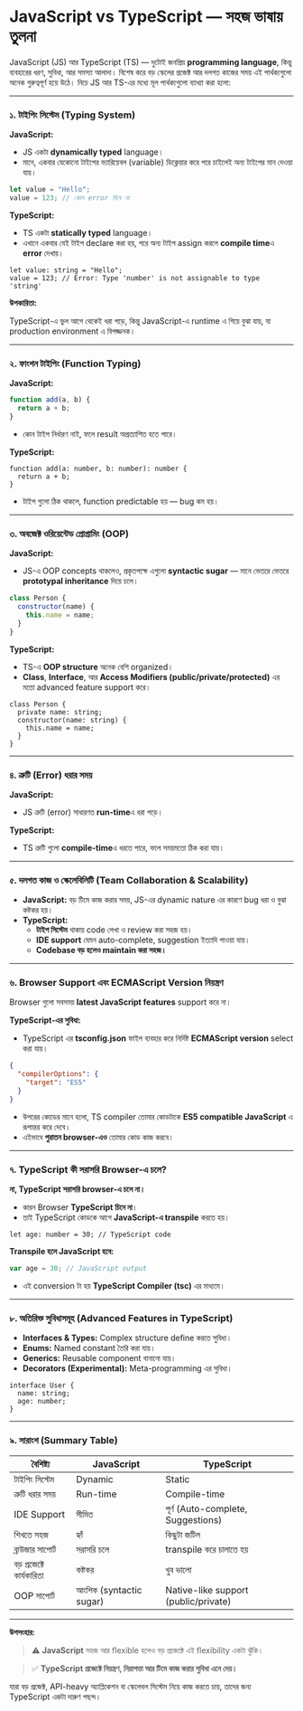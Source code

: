 # JavaScript vs TypeScript — সহজ ভাষায় তুলনা

JavaScript (JS) আর TypeScript (TS) — দুটোই জনপ্রিয় **programming language**, কিন্তু ব‍্যবহারের ধরণ, সুবিধা, আর সমস্যা আলাদা। বিশেষ করে বড় স্কেলের প্রজেক্ট আর দলগত কাজের সময় এই পার্থক্যগুলো অনেক গুরুত্বপূর্ণ হয়ে উঠে। নিচে JS আর TS-এর মধ্যে মূল পার্থক্যগুলো ব্যাখ্যা করা হলো:

---

### ১. **টাইপিং সিস্টেম (Typing System)**

**JavaScript:**

- JS একটা **dynamically typed** language।
- মানে, একবার যেকোনো টাইপের ভ‍্যারিয়েবল (variable) ডিক্লেয়ার করে পরে চাইলেই অন্য টাইপের মান দেওয়া যায়।

```jsx
let value = "Hello";
value = 123; // কোন error দিবে না
```

**TypeScript:**

- TS একটা **statically typed** language।
- এখানে একবার যেই টাইপ declare করা হয়, পরে অন্য টাইপ assign করলে **compile time**এ **error** দেখায়।

```tsx
let value: string = "Hello";
value = 123; // Error: Type 'number' is not assignable to type 'string'
```

**উপকারিতা:**

TypeScript-এ ভুল আগে থেকেই ধরা পড়ে, কিন্তু JavaScript-এ runtime এ গিয়ে বুঝা যায়, যা production environment এ বিপজ্জনক।

---

### ২. **ফাংশন টাইপিং (Function Typing)**

**JavaScript:**

```jsx
function add(a, b) {
  return a + b;
}
```

- কোন টাইপ নির্ধারণ নাই, ফলে result অপ্রত্যাশিত হতে পারে।

**TypeScript:**

```tsx
function add(a: number, b: number): number {
  return a + b;
}
```

- টাইপ গুলো ঠিক থাকলে, function predictable হয় — bug কম হয়।

---

### ৩. **অবজেক্ট ওরিয়েন্টেড প্রোগ্রামিং (OOP)**

**JavaScript:**

- JS-এ OOP concepts থাকলেও, প্রকৃতপক্ষে এগুলো **syntactic sugar** — মানে ভেতরে ভেতরে **prototypal inheritance** দিয়ে চলে।

```jsx
class Person {
  constructor(name) {
    this.name = name;
  }
}
```

**TypeScript:**

- TS-এ **OOP structure** অনেক বেশি organized।
- **Class**, **Interface**, আর **Access Modifiers (public/private/protected)** এর মতো advanced feature support করে।

```tsx
class Person {
  private name: string;
  constructor(name: string) {
    this.name = name;
  }
}
```

---

### ৪. **ত্রুটি (Error) ধরার সময়**

**JavaScript:**

- JS ত্রুটি (error) সাধারণত **run-time**এ ধরা পড়ে।

**TypeScript:**

- TS ত্রুটি গুলো **compile-time**এ ধরতে পারে, ফলে সময়মতো ঠিক করা যায়।

---

### ৫. **দলগত কাজ ও স্কেলেবিলিটি (Team Collaboration & Scalability)**

- **JavaScript:** বড় টিমে কাজ করার সময়, JS-এর dynamic nature এর কারণে bug ধরা ও বুঝা কষ্টকর হয়।
- **TypeScript:**
  - **টাইপ সিস্টেম** থাকায় code লেখা ও review করা সহজ হয়।
  - **IDE support** যেমন auto-complete, suggestion ইত্যাদি পাওয়া যায়।
  - **Codebase বড় হলেও maintain করা সহজ।**

---

### ৬. **Browser Support এবং ECMAScript Version নিয়ন্ত্রণ**

Browser গুলো সবসময় **latest JavaScript features** support করে না।

**TypeScript-এর সুবিধা:**

- TypeScript এর **tsconfig.json** ফাইল ব্যবহার করে নির্দিষ্ট **ECMAScript version** select করা যায়।

```json
{
  "compilerOptions": {
    "target": "ES5"
  }
}
```

- উপরের কোডের মানে হলো, TS compiler তোমার কোডটাকে **ES5 compatible JavaScript** এ রূপান্তর করে দেবে।
- এইভাবে **পুরাতন browser-এও** তোমার কোড কাজ করবে।

---

### ৭. **TypeScript কী সরাসরি Browser-এ চলে?**

**না, TypeScript সরাসরি browser-এ চলে না।**

- কারন Browser **TypeScript চিনে না**।
- তাই TypeScript কোডকে আগে **JavaScript-এ transpile** করতে হয়।

```tsx
let age: number = 30; // TypeScript code
```

**Transpile হলে JavaScript হবে:**

```jsx
var age = 30; // JavaScript output
```

- এই conversion টা হয় **TypeScript Compiler (tsc)** এর মাধ্যমে।

---

### ৮. **অতিরিক্ত সুবিধাসমূহ (Advanced Features in TypeScript)**

- **Interfaces & Types:** Complex structure define করতে সুবিধা।
- **Enums:** Named constant তৈরি করা যায়।
- **Generics:** Reusable component বানানো যায়।
- **Decorators (Experimental):** Meta-programming এর সুবিধা।

```tsx
interface User {
  name: string;
  age: number;
}
```

---

### ৯. **সারাংশ (Summary Table)**

| বৈশিষ্ট্য                | JavaScript              | TypeScript                           |
| ------------------------ | ----------------------- | ------------------------------------ |
| টাইপিং সিস্টেম           | Dynamic                 | Static                               |
| ত্রুটি ধরার সময়          | Run-time                | Compile-time                         |
| IDE Support              | সীমিত                   | পূর্ণ (Auto-complete, Suggestions)   |
| শিখতে সহজ                | হ্যাঁ                   | কিছুটা জটিল                          |
| ব্রাউজার সাপোর্ট         | সরাসরি চলে              | transpile করে চালাতে হয়              |
| বড় প্রজেক্টে কার্যকারিতা | কষ্টকর                  | খুব ভালো                             |
| OOP সাপোর্ট              | আংশিক (syntactic sugar) | Native-like support (public/private) |

---

<aside>

**উপসংহার:**

> ⚠️ **JavaScript** সহজ আর flexible হলেও বড় প্রজেক্টে এই flexibility একটা ঝুঁকি।

> ✅ **TypeScript প্রজেক্টে নিয়ন্ত্রণ, নিরাপত্তা আর টিমে কাজ করার সুবিধা এনে দেয়।**

যারা বড় প্রজেক্ট, API-heavy অ্যাপ্লিকেশন বা স্কেলেবল সিস্টেম নিয়ে কাজ করতে চায়, তাদের জন্য TypeScript একটা দারুণ পছন্দ।

</aside>
